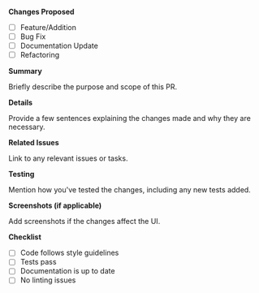 **Changes Proposed**

- [ ] Feature/Addition
- [ ] Bug Fix
- [ ] Documentation Update
- [ ] Refactoring

**Summary**

Briefly describe the purpose and scope of this PR.

**Details**

Provide a few sentences explaining the changes made and why they are necessary.

**Related Issues**

Link to any relevant issues or tasks.

**Testing**

Mention how you've tested the changes, including any new tests added.

**Screenshots (if applicable)**

Add screenshots if the changes affect the UI.

**Checklist**

- [ ] Code follows style guidelines
- [ ] Tests pass
- [ ] Documentation is up to date
- [ ] No linting issues
